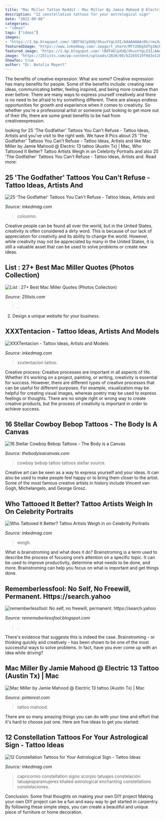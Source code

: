 ```yaml
---
title: "Mac Miller Tattoo Reddit : Mac Miller By Jamie Mahood @ Electric 13 Tattoo (austin Tx)"
description: "12 constellation tattoos for your astrological sign"
date: "2022-09-08"
categories:
- "ideas"
tags: ["ideas"]
images:
- "https://1.bp.blogspot.com/-lBOT4GlpXUQ/XhuvtYgLX3I/AAAAAAAAcDk/rmiXwFASPoU1N4TM7SiDKP4L9Ej2J9qSACLcBGAsYHQ/s1600/Untitled191.png"
featuredImage: "https://www.inkedmag.com/.image/t_share/MTY2ODg5OTg1Nzk3MDcyNzQ4/screen-shot-2019-09-13-at-21241-pm.png"
featured_image: "https://1.bp.blogspot.com/-lBOT4GlpXUQ/XhuvtYgLX3I/AAAAAAAAcDk/rmiXwFASPoU1N4TM7SiDKP4L9Ej2J9qSACLcBGAsYHQ/s1600/Untitled191.png"
image: "https://25lists.com/wp-content/uploads/2020/06/b22b5519f9d3e11b032c3dfaa574a5fb.jpg"
ShowToc: true
author: "Dr. Natalia Mayert"
---
```



The benefits of creative expression: What are some?
Creative expression has many benefits for people. Some of the benefits include: creating new ideas, communicating better, feeling inspired, and being more creative than ever before. There are many ways to express yourself creatively and there is no need to be afraid to try something different. There are always endless opportunities for growth and experience when it comes to creativity. So whether you’re a professional artist or someone just looking to get more out of their life, there are some great benefits to be had from creativeexpression.

	

		
looking for 25 &#039;The Godfather&#039; Tattoos You Can&#039;t Refuse - Tattoo Ideas, Artists and you've visit to the right web. We have 8 Pics about 25 &#039;The Godfather&#039; Tattoos You Can&#039;t Refuse - Tattoo Ideas, Artists and like Mac Miller by Jamie Mahood @ Electric 13 tattoo (Austin Tx) | Mac, Who Tattooed It Better? Tattoo Artists Weigh in on Celebrity Portraits and also 25 &#039;The Godfather&#039; Tattoos You Can&#039;t Refuse - Tattoo Ideas, Artists and. Read more:
		
    
## 25 &#039;The Godfather&#039; Tattoos You Can&#039;t Refuse - Tattoo Ideas, Artists And

<img loading=lazy src="https://www.inkedmag.com/.image/c_limit%2Ccs_srgb%2Cfl_progressive%2Cq_auto:good%2Cw_700/MTc2ODg2ODc4MTI0Mzg2MjQ2/3df2553214df5763aaf48beb513ea020.jpg" onerror="this.onerror=null;this.src='https://tse4.mm.bing.net/th?id=OIP.xYO53H2xeCBUO9wT7nKeQAHaHa&amp;pid=15.1';" alt="25 &#039;The Godfather&#039; Tattoos You Can&#039;t Refuse - Tattoo Ideas, Artists and">

_Source: inkedmag.com_

>colosimo. 

	

Creative people can be found all over the world, but in the United States, creativity is often considered a dirty word. This is because of our lack of appreciation for creativity and its ability to change the world. However, while creativity may not be appreciated by many in the United States, it is still a valuable asset that can be used to solve problems or create new ideas.

    
## List : 27+ Best Mac Miller Quotes (Photos Collection)

<img loading=lazy src="https://25lists.com/wp-content/uploads/2020/06/b22b5519f9d3e11b032c3dfaa574a5fb.jpg" onerror="this.onerror=null;this.src='https://tse2.mm.bing.net/th?id=OIP.mB-rMle0MbsvdQWGFCLnmgHaLG&amp;pid=15.1';" alt="List : 27+ Best Mac Miller Quotes (Photos Collection)">

_Source: 25lists.com_

>. 

	

2. Design a unique website for your business.

    
## XXXTentacion - Tattoo Ideas, Artists And Models

<img loading=lazy src="https://www.inkedmag.com/.image/ar_16:9%2Cc_fill%2Ccs_srgb%2Cfl_progressive%2Cg_faces:center%2Cq_auto:good%2Cw_620/MTU5MDMyNjg3NTM0ODEwNzcz/xxxtentacionfeat.jpg" onerror="this.onerror=null;this.src='https://tse4.mm.bing.net/th?id=OIP.JUivpL3Q8ClXo9MD41IwYAHaEK&amp;pid=15.1';" alt="XXXTentacion - Tattoo Ideas, Artists and Models">

_Source: inkedmag.com_

>xxxtentacion tattoo. 

	

Creative process:
Creative processes are important in all aspects of life. Whether it’s working on a project, painting, or writing, creativity is essential for success. However, there are different types of creative processes that can be useful for different purposes. For example, visualization may be helpful for creating visual images, whereas poetry may be used to express feelings or thoughts. There are no single right or wrong way to create creative products, but the process of creativity is important in order to achieve success.

    
## 16 Stellar Cowboy Bebop Tattoos - The Body Is A Canvas

<img loading=lazy src="https://thebodyisacanvas.com/wp-content/uploads/2019/02/Cowboy-Bebop-tattoo-15.jpg" onerror="this.onerror=null;this.src='https://tse1.mm.bing.net/th?id=OIP.dfyAITCZnCZ18UhtqpkqFAHaHW&amp;pid=15.1';" alt="16 Stellar Cowboy Bebop Tattoos - The Body is a Canvas">

_Source: thebodyisacanvas.com_

>cowboy bebop tattoo tattoos stellar source. 

	

Creative art can be seen as a way to express yourself and your ideas. It can also be used to make people feel happy or to bring them closer to the artist. Some of the most famous creative artists in history include Vincent van Gogh, Michelangelo, and George Grosz.

    
## Who Tattooed It Better? Tattoo Artists Weigh In On Celebrity Portraits

<img loading=lazy src="https://www.inkedmag.com/.image/t_share/MTY2ODg5OTg1Nzk3MDcyNzQ4/screen-shot-2019-09-13-at-21241-pm.png" onerror="this.onerror=null;this.src='https://tse3.mm.bing.net/th?id=OIP.FB7bNj130w919TTvVEsF2AHaFo&amp;pid=15.1';" alt="Who Tattooed It Better? Tattoo Artists Weigh in on Celebrity Portraits">

_Source: inkedmag.com_

>weigh. 

	

What is brainstroming and what does it do?
Brainstroming is a term used to describe the process of focusing one’s attention on a specific topic. It can be used to improve productivity, determine what needs to be done, and more. Brainstroming can help you focus on what is important and get things done.

    
## Rememberlessfool: No Self, No Freewill, Permanent. Https://search.yahoo

<img loading=lazy src="https://1.bp.blogspot.com/-lBOT4GlpXUQ/XhuvtYgLX3I/AAAAAAAAcDk/rmiXwFASPoU1N4TM7SiDKP4L9Ej2J9qSACLcBGAsYHQ/s1600/Untitled191.png" onerror="this.onerror=null;this.src='https://tse3.mm.bing.net/th?id=OIP.iUtmA7J30PGeFUt5rf1YXQHaEK&amp;pid=15.1';" alt="rememberlessfool: No self, no freewill, permanent. https://search.yahoo">

_Source: rememeberlessfool.blogspot.com_

>. 

	

There's evidence that suggests this is indeed the case. Brainstroming - or thinking quickly and creatively - has been shown to be one of the most successful ways to solve problems. In fact, have you ever come up with an idea while driving?

    
## Mac Miller By Jamie Mahood @ Electric 13 Tattoo (Austin Tx) | Mac

<img loading=lazy src="https://i.pinimg.com/originals/03/19/74/0319744e268e0f751dbe58f7a158b53c.jpg" onerror="this.onerror=null;this.src='https://tse1.mm.bing.net/th?id=OIP.C2yagR5tnWbfbZkMIpUkDgHaJ4&amp;pid=15.1';" alt="Mac Miller by Jamie Mahood @ Electric 13 tattoo (Austin Tx) | Mac">

_Source: pinterest.com_

>tattoo mahood. 

	

There are so many amazing things you can do with your time and effort that it's hard to choose just one. Here are five ideas to get you started: 

    
## 12 Constellation Tattoos For Your Astrological Sign - Tattoo Ideas

<img loading=lazy src="https://www.inkedmag.com/.image/c_limit%2Ccs_srgb%2Cfl_progressive%2Cq_auto:good%2Cw_700/MTYyNjIwMzEwNzU4MTA2MTUy/488e1a50e47abe9b30380c09349da8e9.jpg" onerror="this.onerror=null;this.src='https://tse3.mm.bing.net/th?id=OIP.FyG5jWzuyvHBQHbDhHzijwHaJ3&amp;pid=15.1';" alt="12 Constellation Tattoos for Your Astrological Sign - Tattoo Ideas">

_Source: inkedmag.com_

>capricornio constellation signo scorpio tatuajes constelación tatuajesparamujeres khaled astrological enchanting constellations constelaciones. 

	

Conclusion: Some final thoughts on making your own DIY project
Making your own DIY project can be a fun and easy way to get started in carpentry. By following these simple steps, you can create a beautiful and unique piece of furniture or home decoration.

